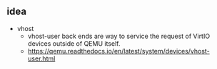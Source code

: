 
## idea

- vhost
    * vhost-user back ends are way to service the request of VirtIO devices outside of QEMU itself.
    * https://qemu.readthedocs.io/en/latest/system/devices/vhost-user.html

